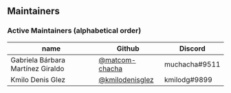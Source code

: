 ## Maintainers

### Active Maintainers (alphabetical order)
| name              | Github    | Discord        |
|-------------------|-----------|----------------|
| Gabriela Bárbara Martínez Giraldo    | [@matcom-chacha](https://github.com/matcom-chacha)  | muchacha#9511  |
| Kmilo Denis Glez | [@kmilodenisglez](https://github.com/kmilodenisglez)  | kmilodg#9899  |
